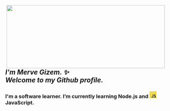 <img src="https://media.giphy.com/media/26xBwdIuRJiAIqHwA/giphy.gif"  width = "500px;" height = "200px;" align="right">
<br><br>

##  ***I'm Merve Gizem. :sparkles: <br> Welcome to my Github profile.***

### I'm a software learner. I’m currently learning Node.js and <img src = "https://raw.githubusercontent.com/github/explore/80688e429a7d4ef2fca1e82350fe8e3517d3494d/topics/javascript/javascript.png" width ="22px;"> JavaScript.
<br>

<!-- [<img  width="22" src="https://unpkg.com/simple-icons@v8/icons/linkedin.svg" align="left"  />] [linkedin] -->

<!-- [linkedin] : https://www.linkedin.com/in/merve-gizem-kesebir/ -->

